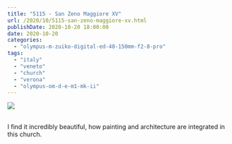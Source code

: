 ```yaml
---
title: "5115 - San Zeno Maggiore XV"
url: /2020/10/5115-san-zeno-maggiore-xv.html
publishDate: 2020-10-20 18:00:00
date: 2020-10-20
categories: 
  - "olympus-m-zuiko-digital-ed-40-150mm-f2-8-pro"
tags: 
  - "italy"
  - "veneto"
  - "church"
  - "verona"
  - "olympus-om-d-e-m1-mk-ii"
---
```

<div class="container">
<div class="center"><a target="_blank" href="https://d25zfm9zpd7gm5.cloudfront.net/1200x1200/2018/20180911_112722_lr.jpg"><img class="webfeedsFeaturedVisual" src="https://d25zfm9zpd7gm5.cloudfront.net/0600x0600/2018/20180911_112722_lr.jpg" /></a></div>
</div>
<br />

I find it incredibly beautiful, how painting and architecture are
integrated in this church.